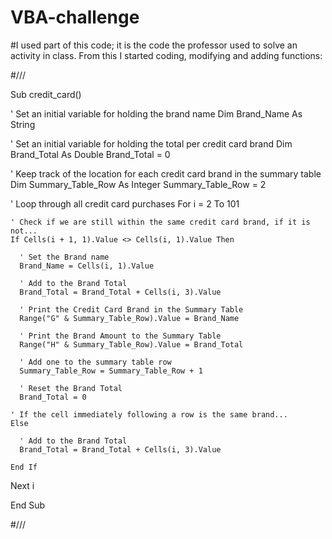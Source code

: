 # VBA-challenge

#I used part of this code; it is the code the professor used to solve an activity in class. From this I started coding, modifying and adding functions:

#///

Sub credit_card()

  ' Set an initial variable for holding the brand name
  Dim Brand_Name As String

  ' Set an initial variable for holding the total per credit card brand
  Dim Brand_Total As Double
  Brand_Total = 0

  ' Keep track of the location for each credit card brand in the summary table
  Dim Summary_Table_Row As Integer
  Summary_Table_Row = 2

  ' Loop through all credit card purchases
  For i = 2 To 101

    ' Check if we are still within the same credit card brand, if it is not...
    If Cells(i + 1, 1).Value <> Cells(i, 1).Value Then

      ' Set the Brand name
      Brand_Name = Cells(i, 1).Value

      ' Add to the Brand Total
      Brand_Total = Brand_Total + Cells(i, 3).Value

      ' Print the Credit Card Brand in the Summary Table
      Range("G" & Summary_Table_Row).Value = Brand_Name

      ' Print the Brand Amount to the Summary Table
      Range("H" & Summary_Table_Row).Value = Brand_Total

      ' Add one to the summary table row
      Summary_Table_Row = Summary_Table_Row + 1
      
      ' Reset the Brand Total
      Brand_Total = 0

    ' If the cell immediately following a row is the same brand...
    Else

      ' Add to the Brand Total
      Brand_Total = Brand_Total + Cells(i, 3).Value

    End If

  Next i

End Sub

#///
